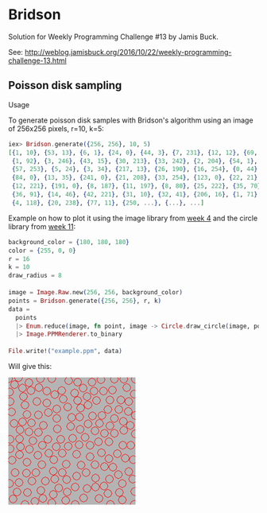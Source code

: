 # Bridson

Solution for Weekly Programming Challenge #13 by Jamis Buck.

See:
http://weblog.jamisbuck.org/2016/10/22/weekly-programming-challenge-13.html

## Poisson disk sampling

Usage

To generate poisson disk samples with Bridson's algorithm using an image of 256x256 pixels, r=10, k=5:

```elixir
iex> Bridson.generate({256, 256}, 10, 5)
[{1, 10}, {53, 13}, {6, 1}, {24, 0}, {44, 3}, {7, 231}, {12, 12}, {69, 2},
 {1, 92}, {3, 246}, {43, 15}, {30, 213}, {33, 242}, {2, 204}, {54, 1},
 {57, 253}, {5, 24}, {3, 34}, {217, 13}, {26, 190}, {16, 254}, {0, 44}, {98, 0},
 {84, 0}, {13, 35}, {241, 0}, {21, 208}, {33, 254}, {123, 0}, {22, 21},
 {12, 221}, {191, 0}, {8, 187}, {11, 197}, {8, 80}, {25, 222}, {35, 70},
 {36, 91}, {14, 46}, {42, 221}, {31, 10}, {32, 41}, {206, 16}, {1, 71}, {1, 61},
 {4, 118}, {20, 238}, {77, 11}, {250, ...}, {...}, ...]
```

Example on how to plot it using the image library from
[week 4](https://github.com/lasseebert/jamis_challenge/tree/master/004_image) and the circle library from
[week 11](https://github.com/lasseebert/jamis_challenge/tree/master/011_circle):

```elixir
background_color = {180, 180, 180}
color = {255, 0, 0}
r = 16
k = 10
draw_radius = 8

image = Image.Raw.new(256, 256, background_color)
points = Bridson.generate({256, 256}, r, k)
data =
  points
  |> Enum.reduce(image, fn point, image -> Circle.draw_circle(image, point, draw_radius, color) end)
  |> Image.PPMRenderer.to_binary

File.write!("example.ppm", data)
```

Will give this:

![Example image](https://raw.githubusercontent.com/lasseebert/jamis_challenge/master/013_bridson/example.png)
